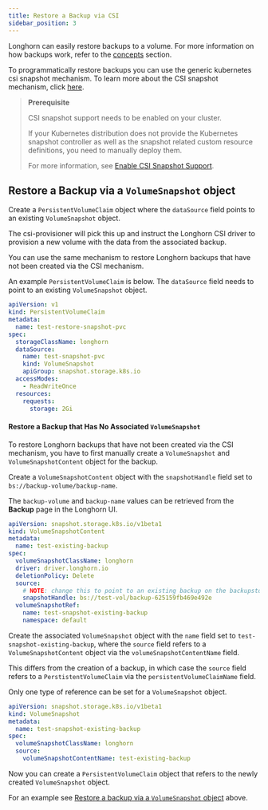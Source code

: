 ```yaml
---
title: Restore a Backup via CSI
sidebar_position: 3
---
```


Longhorn can easily restore backups to a volume.
For more information on how backups work, refer to the [concepts](../../concepts#3-backups-and-secondary-storage) section.

To programmatically restore backups you can use the generic kubernetes csi snapshot mechanism.
To learn more about the CSI snapshot mechanism, click [here](https://kubernetes.io/docs/concepts/storage/volume-snapshots/).


> **Prerequisite**
>
> CSI snapshot support needs to be enabled on your cluster.
>
> If your Kubernetes distribution does not provide the Kubernetes snapshot controller as well as the snapshot related custom resource definitions, you need to manually deploy them.
>
> For more information, see [Enable CSI Snapshot Support](./enable-csi-snapshot-support).


## Restore a Backup via a `VolumeSnapshot` object
Create a `PersistentVolumeClaim` object where the `dataSource` field points to an existing `VolumeSnapshot` object.

The csi-provisioner will pick this up and instruct the Longhorn CSI driver to provision a new volume with the data from the associated backup.

You can use the same mechanism to restore Longhorn backups that have not been created via the CSI mechanism.

An example `PersistentVolumeClaim` is below. The `dataSource` field needs to point to an existing `VolumeSnapshot` object.

```yaml
apiVersion: v1
kind: PersistentVolumeClaim
metadata:
  name: test-restore-snapshot-pvc
spec:
  storageClassName: longhorn
  dataSource:
    name: test-snapshot-pvc
    kind: VolumeSnapshot
    apiGroup: snapshot.storage.k8s.io
  accessModes:
    - ReadWriteOnce
  resources:
    requests:
      storage: 2Gi
```

#### Restore a Backup that Has No Associated `VolumeSnapshot`

To restore Longhorn backups that have not been created via the CSI mechanism, you have to first manually create a `VolumeSnapshot` and `VolumeSnapshotContent` object for the backup.

Create a `VolumeSnapshotContent` object with the `snapshotHandle` field set to `bs://backup-volume/backup-name`.

The `backup-volume` and `backup-name` values can be retrieved from the **Backup** page in the Longhorn UI.

```yaml
apiVersion: snapshot.storage.k8s.io/v1beta1
kind: VolumeSnapshotContent
metadata:
  name: test-existing-backup
spec:
  volumeSnapshotClassName: longhorn
  driver: driver.longhorn.io
  deletionPolicy: Delete
  source:
    # NOTE: change this to point to an existing backup on the backupstore
    snapshotHandle: bs://test-vol/backup-625159fb469e492e
  volumeSnapshotRef:
    name: test-snapshot-existing-backup
    namespace: default
```

Create the associated `VolumeSnapshot` object with the `name` field set to `test-snapshot-existing-backup`, where the `source` field refers to a `VolumeSnapshotContent` object via the `volumeSnapshotContentName` field.

This differs from the creation of a backup, in which case the `source` field refers to a `PerstistentVolumeClaim` via the `persistentVolumeClaimName` field.

Only one type of reference can be set for a `VolumeSnapshot` object.

```yaml
apiVersion: snapshot.storage.k8s.io/v1beta1
kind: VolumeSnapshot
metadata:
  name: test-snapshot-existing-backup
spec:
  volumeSnapshotClassName: longhorn
  source:
    volumeSnapshotContentName: test-existing-backup
```

Now you can create a `PersistentVolumeClaim` object that refers to the newly created `VolumeSnapshot` object.

For an example see [Restore a backup via a `VolumeSnapshot` object](#restore-a-backup-via-a-volumesnapshot-object) above.

